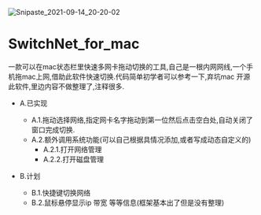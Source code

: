 ![Snipaste_2021-09-14_20-20-02](https://user-images.githubusercontent.com/31638769/133256546-98455523-e6df-45d8-b0af-5aa5ff601619.png)
# SwitchNet_for_mac

一款可以在mac状态栏里快速多网卡拖动切换的工具,自己是一根内网网线,一个手机拖mac上网,借助此软件快速切换.代码简单初学者可以参考一下,弃坑mac 开源此软件,里边内容不做整理了,注释很多.

* A.已实现
  * A.1.拖动选择网络,指定网卡名字拖动到第一位然后点击空白处,自动关闭了窗口完成切换.
  * A.2.额外调用系统功能(可以自己根据具情况添加,或者写成动态自定义的)
    *  A.2.1.打开网络管理
    *  A.2.2.打开磁盘管理

* B.计划
   * B.1.快捷键切换网络 
   * B.2.鼠标悬停显示ip 带宽 等等信息(框架基本出了但是没有整理)
  
